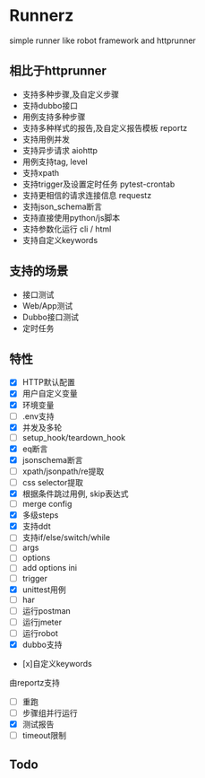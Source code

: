 # Runnerz

simple runner like robot framework and httprunner

## 相比于httprunner

- 支持多种步骤,及自定义步骤
- 支持dubbo接口
- 用例支持多种步骤
- 支持多种样式的报告,及自定义报告模板 reportz
- 支持用例并发
- 支持异步请求 aiohttp
- 用例支持tag, level
- 支持xpath
- 支持trigger及设置定时任务 pytest-crontab
- 支持更相信的请求连接信息 requestz
- 支持json_schema断言
- 支持直接使用python/js脚本
- 支持参数化运行 cli / html
- 支持自定义keywords

## 支持的场景
- 接口测试
- Web/App测试
- Dubbo接口测试
- 定时任务


## 特性
- [x] HTTP默认配置
- [x] 用户自定义变量
- [x] 环境变量
- [ ] .env支持
- [x] 并发及多轮
- [ ] setup_hook/teardown_hook
- [x] eq断言
- [x] jsonschema断言
- [ ] xpath/jsonpath/re提取
- [ ] css selector提取
- [x] 根据条件跳过用例, skip表达式
- [ ] merge config
- [x] 多级steps
- [x] 支持ddt
- [ ] 支持if/else/switch/while
- [ ] args
- [ ] options
- [ ] add options ini
- [ ] trigger
- [x] unittest用例
- [ ] har
- [ ] 运行postman
- [ ] 运行jmeter
- [ ] 运行robot
- [x] dubbo支持
- [x]自定义keywords


由reportz支持
- [ ] 重跑
- [ ] 步骤组并行运行
- [x] 测试报告
- [ ] timeout限制

## Todo

